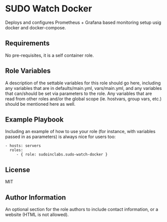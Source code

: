 SUDO Watch Docker
=========

Deploys and configures Prometheus + Grafana based monitoring setup usig docker and docker-compose.

Requirements
------------

No pre-requisites, it is a self container role.

Role Variables
--------------

A description of the settable variables for this role should go here, including any variables that are in defaults/main.yml, vars/main.yml, and any variables that can/should be set via parameters to the role. Any variables that are read from other roles and/or the global scope (ie. hostvars, group vars, etc.) should be mentioned here as well.


Example Playbook
----------------

Including an example of how to use your role (for instance, with variables passed in as parameters) is always nice for users too:

    - hosts: servers
      roles:
         - { role: sudoinclabs.sudo-watch-docker }

License
-------

MIT

Author Information
------------------

An optional section for the role authors to include contact information, or a website (HTML is not allowed).

